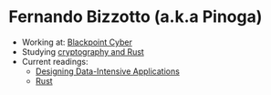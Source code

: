 # Fernando Bizzotto (a.k.a Pinoga) 


- Working at: [Blackpoint Cyber](https://blackpointcyber.com/)
- Studying [cryptography and Rust](https://github.com/Pinoga/cryptopals)
- Current readings: 
    - [Designing Data-Intensive Applications](https://www.amazon.com/Designing-Data-Intensive-Applications-Reliable-Maintainable/dp/1449373321)
    - [Rust](https://doc.rust-lang.org/book)
